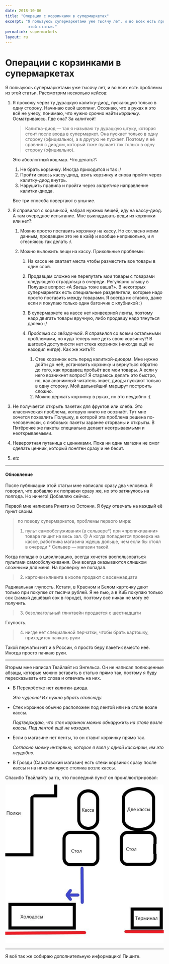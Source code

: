 ```yaml
---
date: 2018-10-06
title: "Операции с корзинками в супермаркетах"
excerpt: "Я пользуюсь супермаркетами уже тысячу лет, и во всех есть проблемы из
          этой статьи."
permalink: supermarkets
layout: ru
---
```


# Операции с корзинками в супермаркетах
Я пользуюсь супермаркетами уже тысячу лет, и во всех есть проблемы из этой
статьи. Рассмотрим несколько кейсов:

1. Я прохожу через ту дурацкую калитку-диод, пускающую только в одну сторону.
   Начинаю свой шоппинг. Осознаю, что в руках я это всё не унесу, понимаю, что
   нужно срочно найти *корзинку*. Осматриваюсь. Где она? За калиткой!

   > Калитка-диод — так я называю ту дурацкую штуку, которая стоит после входа в
   > супермаркет. Она пускает только в одну сторону (официально), а в другую не
   > пускает. Поэтому я её сравнил с диодом, который тоже пускает ток только в
   > одну сторону (официально).

   Это абсолютный кошмар. Что делать?:

   1. Не брать корзинку. Иногда приходится и так :/
   2. Пройти сквозь кассу-диод, взять корзинку и снова пройти через калитку-диод
      внутрь.
   3. Нарушить правила и пройти через *запретное* направление калитки-диода.

   Все три способа повергают в уныние.

2. Я справился с корзинкой, набрал нужных вещей, иду на кассу-диод. А там
   очередное испытание. Мне выкладывать вещи из корзинки или нет?:

   1. Можно просто поставить корзинку на кассу. Но согласно моим данным,
      продавцам это не в кайф и вообще неприкольно, и я стесняюсь так делать :\
   2. Можно выложить вещи на кассу. Прикольные проблемы:

      1. На кассе не хватает места чтобы разместить все товары в один слой.
      2. Продавцам сложно не перепутать мои товары с товарами следующего
         страдальца в очереди. Регулярно слышу в Полушке вопрос: «А
         *$вещь* тоже ваша?». В некоторых супермаркетах есть специальные
         разделители, которые надо просто поставить между товарами. Я всегда их
         ставлю, даже если я покупаю только один батончик с клубникой :)
      3. В супермаркете на кассе нет конвеерной ленты, поэтому надо двигать
         товары вручную, либо продавцу надо тянуться далеко :/
      4. *Проблема со звёздочкой*. Я справился со всеми остальными проблемами,
         но куда теперь мне деть свою корзинку?! В шаговой доступности нет
         стека корзинок (никогда ещё не находил нигде). Как же жить?!:

         1. Стек корзинок есть перед калиткой-диодом. Мне нужно дойти до неё,
            установить корзинку и вернуться обратно до того, как продавец
            пробьёт все мои товары. А если у него возникнет вопрос? Я стараюсь
            делать это быстро, но, как анонимный читатель знает, диоды пускают
            только в одну сторону. Мой дальнейший маршрут построить сложно.
         2. Можно держать корзинку в руках, но это неудобно :(
3. Не получается открыть пакетик для фруктов или хлеба. Это классическая
   проблема, которую никто не осознаёт. Тут мне хочется похвалить Полушку, в
   которой эта проблема решена по-человечески, с любовью: пакеты заранее
   оторваны и открыты. В Пятёрочке же пакеты специально делают неотрываемыми и
   неоткрываемыми.
4. Невероятная путаница с ценниками. Пока ни один магазин не смог сделать
   ценник, который понятен сразу и не бесит.
5. *etc*

<hr>

#### Обновление

После публикации этой статьи мне написало сразу два человека. Я говорил, что
добавлю их поправки сразу же, но это затянулось на полгода. Но ничего! Добавляю
сейчас.

Первой мне написала Ринатэ из Эстонии. Я буду отвечать на каждый её пункт своим:

> по поводу супермаркетов, проблемы первого мира:
>
> 1. пульт самообслуживания (в сельвере*) при «пропикивании» товара пищит на
>    весь зал. 😒 А когда попадается проверка на кассе, работника магазина ждешь
>    дольше, чем если бы стоял в очереди
> \* Сельвер — магазин такой.

Когда попадаю в цивилизацию, всегда хочется воспользоваться пультами
самообслуживания. Они всегда оказываются слишком сложными для меня. На проверку
не попадал.

> 2. карточки клиента в коопе продают с восемнадцати

Радикальная глупость. Кстати, в Красном и Белом карточку дают только при покупке
от тысячи рублей. Я не пью, а в КиБ покупаю только сок (самый дешёвый сок в
городе), поэтому всё никак не могу её получить.

> 3. безолкагольный глинтвейн продается с шестнадцати

Глупость.

> 4. нигде нет специальной перчатки, чтобы брать картошку, приходится пачкать
>    руки

Такой перчатки нет и в России, я просто беру пакетик вместо неё. Иногда просто
пачкаю руки.

<hr>

Вторым мне написал Твайлайт из Энгельса. Он не написал полноценные абзацы,
которые можно вставить в статью прямо так, поэтому я буду пересказывать его
слова и отвечать на них.

- В Перекрёстке нет калитки-диода.

  *Это чудесно! Их нужно убрать отовсюду.*
- Стек корзинок обычно расположен под лентой или на столе возле кассы.

  *Подтверждаю, что стек корзинок можно обнаружить на столе возле кассы. Под
  лентой ещё не находил.*
- Если в магазине нет ленты, то он ставит корзинку прямо так.

  *Согласно моему интервью, которое я взял у одной кассирши, им это неудобно.*
- В Грозди (Саратовский магазин) есть стеки корзинок сразу после кассы и на
  нижнем ярусе столика возле кассы.

Спасибо Твайлайту за то, что последний пункт он проиллюстрировал:

![](/data/img/twi-market-scheme.png)

<hr>

Я всё так же собираю дополнительную информацию! Пишите.
